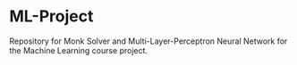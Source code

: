 # ML-Project
Repository for Monk Solver and Multi-Layer-Perceptron Neural Network for the Machine Learning course project.
